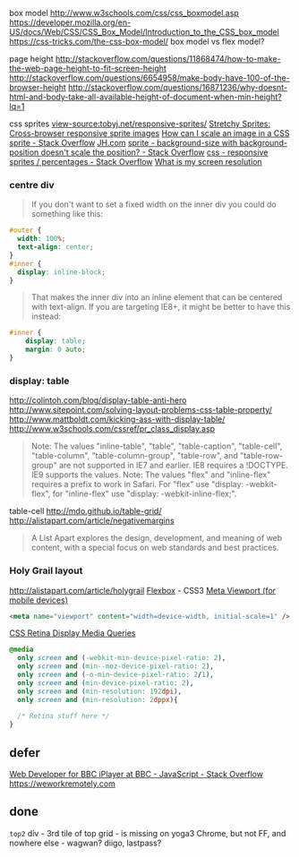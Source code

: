 
box model
http://www.w3schools.com/css/css_boxmodel.asp
https://developer.mozilla.org/en-US/docs/Web/CSS/CSS_Box_Model/Introduction_to_the_CSS_box_model
https://css-tricks.com/the-css-box-model/
box model vs flex model?

page height
http://stackoverflow.com/questions/11868474/how-to-make-the-web-page-height-to-fit-screen-height
http://stackoverflow.com/questions/6654958/make-body-have-100-of-the-browser-height
http://stackoverflow.com/questions/16871236/why-doesnt-html-and-body-take-all-available-height-of-document-when-min-height?lq=1

css sprites
[view-source:tobyj.net/responsive-sprites/](view-source:http://tobyj.net/responsive-sprites/)
[Stretchy Sprites: Cross-browser responsive sprite images](http://tobyj.net/responsive-sprites/)
[How can I scale an image in a CSS sprite - Stack Overflow](http://stackoverflow.com/questions/2430206/how-can-i-scale-an-image-in-a-css-sprite)
[JH.com](http://www.jaredhirsch.com/)
[sprite - background-size with background-position doesn't scale the position? - Stack Overflow](http://stackoverflow.com/questions/17033806/background-size-with-background-position-doesnt-scale-the-position?lq=1)
[css - responsive sprites / percentages - Stack Overflow](http://stackoverflow.com/questions/21810262/responsive-sprites-percentages)
[What is my screen resolution](http://whatismyscreenresolution.com/)

### centre div

>If you don't want to set a fixed width on the inner div you could do something like this:

```css
#outer {
  width: 100%;
  text-align: center;
}
#inner {
  display: inline-block;
}
```

>That makes the inner div into an inline element that can be centered with text-align.
>If you are targeting IE8+, it might be better to have this instead:

```css
#inner {
    display: table;
    margin: 0 auto;
}
```

### display: table

http://colintoh.com/blog/display-table-anti-hero
http://www.sitepoint.com/solving-layout-problems-css-table-property/
http://www.mattboldt.com/kicking-ass-with-display-table/
http://www.w3schools.com/cssref/pr_class_display.asp
>Note: The values "inline-table", "table", "table-caption", "table-cell", "table-column", "table-column-group", "table-row", and "table-row-group" are not supported in IE7 and earlier. IE8 requires a !DOCTYPE. IE9 supports the values.
Note: The values "flex" and "inline-flex" requires a prefix to work in Safari. For "flex" use "display: -webkit-flex", for "inline-flex" use "display: -webkit-inline-flex;".

table-cell
http://mdo.github.io/table-grid/
http://alistapart.com/article/negativemargins
>A List Apart explores the design, development, and meaning of web content, with a special focus on web standards and best practices.

### Holy Grail layout

http://alistapart.com/article/holygrail
[Flexbox](https://www.w3.org/TR/css-flexbox-1/) - CSS3
[Meta Viewport (for mobile devices)](http://www.devkit.co/code/tags/responsive)

```html
<meta name="viewport" content="width=device-width, initial-scale=1" />
```

[CSS Retina Display Media Queries](http://www.devkit.co/code/tags/retina)

```css
@media
  only screen and (-webkit-min-device-pixel-ratio: 2),
  only screen and (min--moz-device-pixel-ratio: 2),
  only screen and (-o-min-device-pixel-ratio: 2/1),
  only screen and (min-device-pixel-ratio: 2),
  only screen and (min-resolution: 192dpi),
  only screen and (min-resolution: 2dppx){ 
  
  /* Retina stuff here */
}
```

## defer

[Web Developer for BBC iPlayer at BBC - JavaScript - Stack Overflow](http://stackoverflow.com/jobs/108066/web-developer-for-bbc-iplayer-bbc?med=clc&ref=large-sidebar-orange-looking)
https://weworkremotely.com

## done

`top2` div - 3rd tile of top grid - is missing on yoga3 Chrome, but not FF, and nowhere else - wagwan?
diigo, lastpass?
